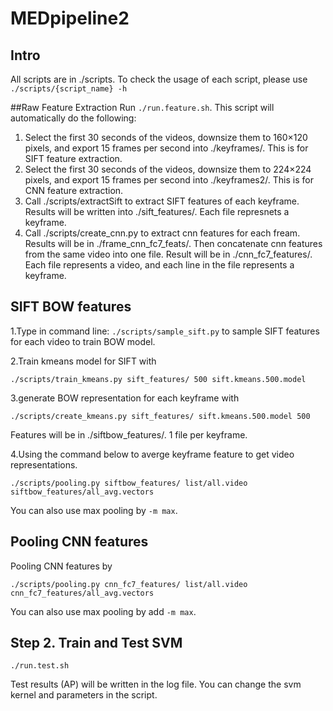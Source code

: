 # MEDpipeline2

## Intro
All scripts are in ./scripts. To check the usage of each script, please use `./scripts/{script_name} -h`

##Raw Feature Extraction
Run `./run.feature.sh`. This script will automatically do the following:

1. Select the first 30 seconds of the videos, downsize them to 160×120 pixels, and export 15 frames per second into ./keyframes/. This is for SIFT feature extraction.
2. Select the first 30 seconds of the videos, downsize them to 224×224 pixels, and export 15 frames per second into ./keyframes2/. This is for CNN feature extraction.
3. Call ./scripts/extractSift to extract SIFT features of each keyframe. Results will be written into ./sift_features/. Each file represnets a keyframe.
4. Call ./scripts/create_cnn.py to extract cnn features for each fream. Results will be in ./frame_cnn_fc7_feats/. Then concatenate cnn features from the same video into one file. Result will be in ./cnn_fc7_features/. Each file represents a video, and each line in the file represents a keyframe.

## SIFT BOW features
1.Type in command line: `./scripts/sample_sift.py` to sample SIFT features for each video to train BOW model. 

2.Train kmeans model for SIFT with 
```
./scripts/train_kmeans.py sift_features/ 500 sift.kmeans.500.model 
```

3.generate BOW representation for each keyframe with 
```
./scripts/create_kmeans.py sift_features/ sift.kmeans.500.model 500
```
Features will be in ./siftbow_features/. 1 file per keyframe.

4.Using the command below to averge keyframe feature to get video representations.
```
./scripts/pooling.py siftbow_features/ list/all.video siftbow_features/all_avg.vectors
```
You can also use max pooling by `-m max`. 


## Pooling CNN features

Pooling CNN features by
```
./scripts/pooling.py cnn_fc7_features/ list/all.video cnn_fc7_features/all_avg.vectors
```
You can also use max pooling by add `-m max`.

## Step 2. Train and Test SVM

```
./run.test.sh
```

Test results (AP) will be written in the log file. You can change the svm kernel and parameters in the script.
